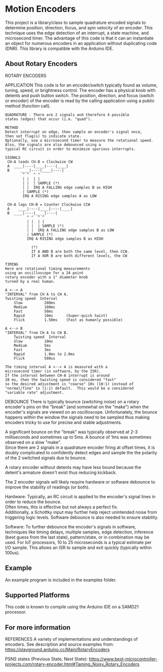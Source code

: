 Motion Encoders
===========
This project is a library/class to sample quadrature encoded signals to determine position, direction, focus, and spin velocity of an encoder. This technique uses the edge detection of an interrupt,  a state machine, and microsecond timer. The advantage of this code is that it can an instantiate an object for numerous encoders in an application without duplicating code (DNR). This library is compatible with the Arduino IDE.

## About Rotary Encoders

ROTARY ENCODERS
   
  APPLICATION 
    This code is for an encoder/switch typically found
    as volume, tuning, speed, or brightness control.
    The encoder has a physical knob with detents and 
    push button switch. The position, direction, and
    focus (switch or encoder) of the encoder is 
    read by the calling application using a 
    public method (function call). 
     
    QUADRATURE - There are 2 signals and therefore 4 possible 
    states (edges) that occur (i.e. "quad").  

    METHOD 
	Detect interrupt on edge, then sample an encoder's signal once, 
	then set flag(s) to indicate state.  
	Optionally, use a microsecond timer to measure the rotational speed.  
	Also, the signals are also debounced using a 
	typical RC circuit in order to minimize spurious interrupts. 

	SIGNALS 
     CH-A leads CH-B = Clockwise CW
     A  ____|----|____|----|____|
     B     ____|----|____|----|
            ^ ^  ^ ^
            | |  | |
            | |  | SAMPLE (*) 
            | |  IRQ A FALLING edge samples B as HIGH
            | SAMPLE (*)  
            IRQ A RISING edge samples A as LOW
 
     CH-A lags CH-B = Counter Clockwise CCW
     A    ____|----|____|----|____|
     B  ____|----|____|----|
              ^ ^  ^ ^
              | |  | |
              | |  | SAMPLE (*) 
              | |  IRQ A FALLING edge samples B as LOW
              | SAMPLE (*) 
              IRQ A RISING edge samples B as HIGH

                (*) 
                If A AND B are both the same level, then CCW.
                If A XOR B are both different levels, the CW
     
  	TIMING
	Here are rotational timing measurements 
	using an oscilloscope for a 24 point 
	rotary encoder with a 1" diameter knob
	turned by a real human.

    A <--> A  
    "INTERVAL" from CH A to CH A.
    Twisting speed  Interval
		Slow          200ms
		Medium        100ms
		Fast          50ms
		Rapid         10ms      (Super-quick twist)
		Flick         1.50ms    (Fast as humanly possible)

    A <--> B  
    "INTERVAL" from CH A to CH B.
    	Twisting speed  Interval
      	Slow          10ms
      	Medium        5ms
      	Fast          3ms 
      	Rapid         1.0ms to 2.0ms   
      	Flick         500us      

	The timing interval A <--> A is measured with a 
	microsecond timer (in software, by the ISR).  
	If the interval between CH-A interrupt is around 
	20 ms, then the twisting speed is considered "fast" 
	so the desired adjustment is "coarse" 10x (10:1) instead of 
	"normal/fine" 1x (1:1) default.  This would be a considered
	"variable rate" adjustment. 

  DEBOUNCE
   There is typically bounce (switching noise) on a rotary 
   encoder's pins on the "break" (and somewhat on the "make") 
   when the encoder's signals are viewed on an oscilloscope. 
   Unfortunately, the bounce happens within the window the
   signals need to be sampled thus making encoders tricky to 
   use for precise and stable adjustments.  

   A significant bounce on the "break" was typically 
   observed at 2-3 milliseconds and sometimes up to 5ms. 
   A bounce of 1ms was sometimes observed on a slow "make".  
   Since there are 2 signals in a quadrature encoder 
   firing at offset times, it is doubly complicated to 
   confidently detect edges and sample the 
   the polarity of the 2 switched signals due to bounce.
   
   A rotary encoder without detents may have less bound because 
   the detent's armature doesn't exist thus reducing kickback. 
   
   The 2 encoder signals will likely require hardware or software 
   debounce to improve the stability of readings (or both).
   
   Hardware: Typically, an RC circuit is applied to the encoder's 
   signal lines in order to reduce the bounce.  
   Often times, this is effective but not always a perfect fix.  
   Additionally, a Schottky input may further help reject 
   unintended noise from triggering logic levels.  Software 
   debounce is also needed to ensure stability. 
   
   Software: To further debounce the encoder's signals in software, 
   techniques like timing delays, multiple samples, 
   edge detection, inference (best guess from the last state), 
   pattern/state, or in combination may be used.  For IoT processors, 
   10 to 25 microseconds is a typical estimate per I/O sample. 
   This allows an ISR to sample and exit quickly 
   (typically within 100us).
 
## Example
An example program is included in the examples folder.

## Supported Platforms
This code is known to compile using the Arduino IDE on a SAMD21 processor. 

## For more information

REFERENCES
A variety of implementations and understandings of encoders.
See description and source examples from:
https://playground.arduino.cc/Main/RotaryEncoders

PSNS states (Previous State, Next State):
https://www.best-microcontroller-projects.com/rotary-encoder.html#Taming_Noisy_Rotary_Encoders
